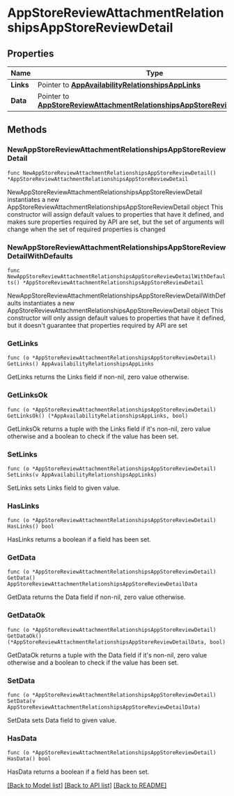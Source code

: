 # AppStoreReviewAttachmentRelationshipsAppStoreReviewDetail

## Properties

Name | Type | Description | Notes
------------ | ------------- | ------------- | -------------
**Links** | Pointer to [**AppAvailabilityRelationshipsAppLinks**](AppAvailabilityRelationshipsAppLinks.md) |  | [optional] 
**Data** | Pointer to [**AppStoreReviewAttachmentRelationshipsAppStoreReviewDetailData**](AppStoreReviewAttachmentRelationshipsAppStoreReviewDetailData.md) |  | [optional] 

## Methods

### NewAppStoreReviewAttachmentRelationshipsAppStoreReviewDetail

`func NewAppStoreReviewAttachmentRelationshipsAppStoreReviewDetail() *AppStoreReviewAttachmentRelationshipsAppStoreReviewDetail`

NewAppStoreReviewAttachmentRelationshipsAppStoreReviewDetail instantiates a new AppStoreReviewAttachmentRelationshipsAppStoreReviewDetail object
This constructor will assign default values to properties that have it defined,
and makes sure properties required by API are set, but the set of arguments
will change when the set of required properties is changed

### NewAppStoreReviewAttachmentRelationshipsAppStoreReviewDetailWithDefaults

`func NewAppStoreReviewAttachmentRelationshipsAppStoreReviewDetailWithDefaults() *AppStoreReviewAttachmentRelationshipsAppStoreReviewDetail`

NewAppStoreReviewAttachmentRelationshipsAppStoreReviewDetailWithDefaults instantiates a new AppStoreReviewAttachmentRelationshipsAppStoreReviewDetail object
This constructor will only assign default values to properties that have it defined,
but it doesn't guarantee that properties required by API are set

### GetLinks

`func (o *AppStoreReviewAttachmentRelationshipsAppStoreReviewDetail) GetLinks() AppAvailabilityRelationshipsAppLinks`

GetLinks returns the Links field if non-nil, zero value otherwise.

### GetLinksOk

`func (o *AppStoreReviewAttachmentRelationshipsAppStoreReviewDetail) GetLinksOk() (*AppAvailabilityRelationshipsAppLinks, bool)`

GetLinksOk returns a tuple with the Links field if it's non-nil, zero value otherwise
and a boolean to check if the value has been set.

### SetLinks

`func (o *AppStoreReviewAttachmentRelationshipsAppStoreReviewDetail) SetLinks(v AppAvailabilityRelationshipsAppLinks)`

SetLinks sets Links field to given value.

### HasLinks

`func (o *AppStoreReviewAttachmentRelationshipsAppStoreReviewDetail) HasLinks() bool`

HasLinks returns a boolean if a field has been set.

### GetData

`func (o *AppStoreReviewAttachmentRelationshipsAppStoreReviewDetail) GetData() AppStoreReviewAttachmentRelationshipsAppStoreReviewDetailData`

GetData returns the Data field if non-nil, zero value otherwise.

### GetDataOk

`func (o *AppStoreReviewAttachmentRelationshipsAppStoreReviewDetail) GetDataOk() (*AppStoreReviewAttachmentRelationshipsAppStoreReviewDetailData, bool)`

GetDataOk returns a tuple with the Data field if it's non-nil, zero value otherwise
and a boolean to check if the value has been set.

### SetData

`func (o *AppStoreReviewAttachmentRelationshipsAppStoreReviewDetail) SetData(v AppStoreReviewAttachmentRelationshipsAppStoreReviewDetailData)`

SetData sets Data field to given value.

### HasData

`func (o *AppStoreReviewAttachmentRelationshipsAppStoreReviewDetail) HasData() bool`

HasData returns a boolean if a field has been set.


[[Back to Model list]](../README.md#documentation-for-models) [[Back to API list]](../README.md#documentation-for-api-endpoints) [[Back to README]](../README.md)


